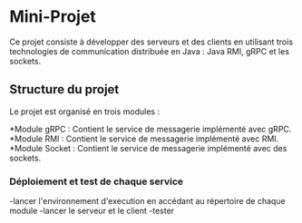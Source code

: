 # Mini-Projet
Ce projet consiste à développer des serveurs et des clients en utilisant trois technologies de communication distribuée en Java : Java RMI, gRPC et les sockets.

## Structure du projet
Le projet est organisé en trois modules :

*Module gRPC : Contient le service de messagerie implémenté avec gRPC.
*Module RMI : Contient le service de messagerie implémenté avec RMI.
*Module Socket : Contient le service de messagerie implémenté avec des sockets.

### Déploiement et test de chaque service
-lancer l'environnement d'execution en accédant au répertoire de chaque module 
-lancer le serveur et le client 
-tester 
